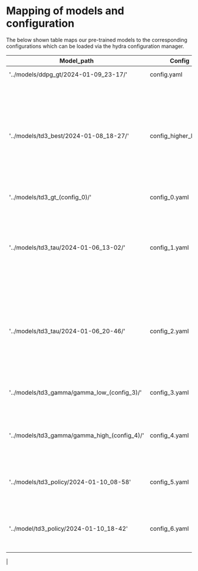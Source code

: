 # Mapping of models and configuration

The below shown table maps our pre-trained models to the corresponding configurations which can be loaded via the hydra configuration manager. 


| Model_path | Config | Description | Comment       |
|---         |---     |---          |---          |
|'../models/ddpg_gt/2024-01-09_23-17/' | config.yaml | Ground truth | |
|'../models/td3_best/2024-01-08_18-27/'| config_higher_lr.yaml  | Best td3 model  | Parameters -> Same as ground truth except learning rate -> 0.01, policy noise std dev -> 0.5 and negative exponential reduction of noise over timesteps |
| '../models/td3_gt_(config_0)/'  | config_0.yaml  | Ground truth | |
| '../models/td3_tau/2024-01-06_13-02/'  | config_1.yaml  | Change to ground truth: <br> - Tau = 0.005 -> 0.001  | Training continued at 499.000 steps due to hardware computing issues. <br> ReplayBuffer was collected newly.|
| '../models/td3_tau/2024-01-06_20-46/'  | config_2.yaml  | Change to ground truth: <br> - Tau = 0.005 -> 0.01  | Training continued at 560.000 steps due to hardware computing issues. <br> ReplayBuffer was collected newly. |
| '../models/td3_gamma/gamma_low_(config_3)/'  | config_3.yaml  | Change to ground truth: <br> - Gamma = 0.99 -> 0.9 | |
| '../models/td3_gamma/gamma_high_(config_4)/'  | config_4.yaml  | Change to ground truth: <br> - Gamma = 0.99 -> 0.999 | |
'../models/td3_policy/2024-01-10_08-58' | config_5.yaml | Change to ground truth: policy noise std dev 0.2 -> 0.5 | |
| '../model/td3_policy/2024-01-10_18-42' | config_6.yaml | Change to ground truth: policy noise std dev 0.2 -> 0.1 | |
|